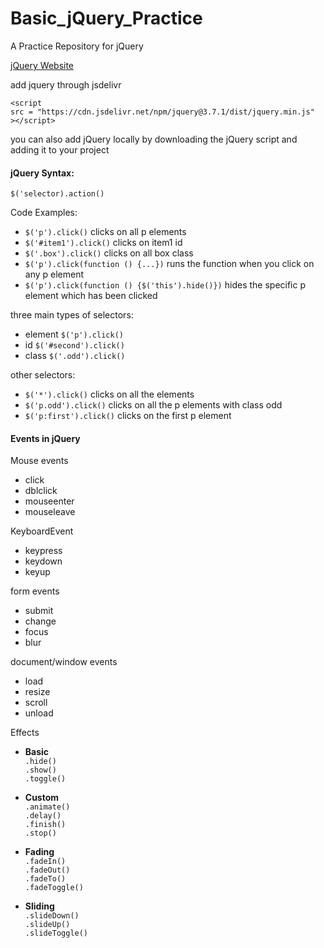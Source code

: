# Basic_jQuery_Practice
A Practice Repository for jQuery

[jQuery Website](www.jquery.com)

add jquery through jsdelivr
```
<script
src = "https://cdn.jsdelivr.net/npm/jquery@3.7.1/dist/jquery.min.js"
></script>
```

you can also add jQuery locally by downloading the jQuery script and adding it to your project 

#### jQuery Syntax:
`$('selector).action()`


Code Examples:
- `$('p').click()` clicks on all p elements
- `$('#item1').click()` clicks on item1 id
- `$('.box').click()` clicks on all box class
- `$('p').click(function () {...})` runs the function when you click on any p element
- `$('p').click(function () {$('this').hide()})` hides the specific p element which has been clicked

three main types of selectors:
- element `$('p').click()`
- id `$('#second').click()`
- class `$('.odd').click()`

other selectors:
- `$('*').click()` clicks on all the elements
- `$('p.odd').click()` clicks on all the p elements with class odd
- `$('p:first').click()` clicks on the first p element

#### Events in jQuery

Mouse events
- click 
- dblclick 
- mouseenter 
- mouseleave

KeyboardEvent
- keypress 
- keydown 
- keyup

form events
- submit 
- change 
- focus 
- blur

document/window events
- load 
- resize 
- scroll 
- unload

Effects
- **Basic** \
 `.hide()` \
 `.show()` \
 `.toggle()`

- **Custom** \
  `.animate()` \
  `.delay()` \
  `.finish()` \
  `.stop()` 

- **Fading** \
  `.fadeIn()` \
  `.fadeOut()` \
  `.fadeTo()` \
  `.fadeToggle()` 

- **Sliding** \
  `.slideDown()` \
  `.slideUp()` \
  `.slideToggle()` 